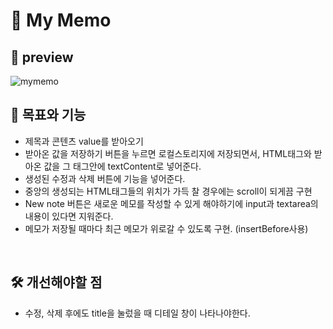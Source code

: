 # 📝 My Memo

## 👀 preview

![mymemo](https://user-images.githubusercontent.com/88657261/234598664-6fd407e6-aeed-4111-86ff-53dd0911466d.png)

## 🚀 목표와 기능

- 제목과 콘텐츠 value를 받아오기
- 받아온 값을 저장하기 버튼을 누르면 로컬스토리지에 저장되면서, HTML태그와 받아온 값을 그 태그안에 textContent로 넣어준다.
- 생성된 수정과 삭제 버튼에 기능을 넣어준다.
- 중앙의 생성되는 HTML태그들의 위치가 가득 찰 경우에는 scroll이 되게끔 구현
- New note 버튼은 새로운 메모를 작성할 수 있게 해야하기에 input과 textarea의 내용이 있다면 지워준다.
- 메모가 저장될 때마다 최근 메모가 위로갈 수 있도록 구현. (insertBefore사용)

<br>

## 🛠️ 개선해야할 점

- 수정, 삭제 후에도 title을 눌렀을 때 디테일 창이 나타나야한다.
